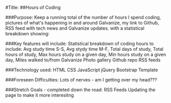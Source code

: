 #Title:
##Hours of Coding

###Purpose:
Keep a running total of the number of hours I spend coding, pictures of what's happening in and around Galvanize, my link to Github, RSS feed with tech news and Galvanize updates.
with a statistical breakdown showing:

###Key features will include:
Statistical breakdown of coding hours to include:
    Avg study time S-S,
    Avg stydy time M-F,
    Total days of study,
    Total hours of study,
    Max hours study on a given day,
    Min hours study on a given day,
    Miles walked to/from Galvanize
Photo gallery
Github repo
RSS feeds

###Technology used:
HTML
CSS
JavaScript
jQuery
Bootstrap Template

###Foreseen Difficulties:
Lots of nerves - am I getting over my head???

###Stretch Goals - completed down the road:
RSS Feeds
Updating the page to make it more interesitng